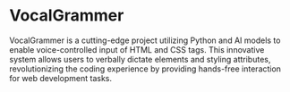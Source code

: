 # VocalGrammer
VocalGrammer is a cutting-edge project utilizing Python and AI models to enable voice-controlled input of HTML and CSS tags. This innovative system allows users to verbally dictate elements and styling attributes, revolutionizing the coding experience by providing hands-free interaction for web development tasks.
